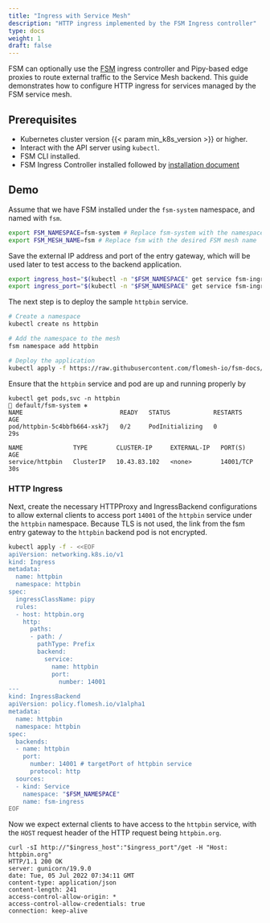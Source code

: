```yaml
---
title: "Ingress with Service Mesh"
description: "HTTP ingress implemented by the FSM Ingress controller"
type: docs
weight: 1
draft: false
---
```


FSM can optionally use the [FSM](https://github.com/flomesh-io/fsm) ingress controller and Pipy-based edge proxies to route external traffic to the Service Mesh backend. This guide demonstrates how to configure HTTP ingress for services managed by the FSM service mesh.

## Prerequisites

- Kubernetes cluster version {{< param min_k8s_version >}} or higher.
- Interact with the API server using `kubectl`.
- FSM CLI installed.
- FSM Ingress Controller installed followed by [installation document](/guides/traffic_management/ingress/kubernetes_ingress/#installation)

## Demo

Assume that we have FSM installed under the `fsm-system` namespace, and named with `fsm`.

```bash
export FSM_NAMESPACE=fsm-system # Replace fsm-system with the namespace where FSM will be installed
export FSM_MESH_NAME=fsm # Replace fsm with the desired FSM mesh name
```

Save the external IP address and port of the entry gateway, which will be used later to test access to the backend application.

```bash
export ingress_host="$(kubectl -n "$FSM_NAMESPACE" get service fsm-ingress -o jsonpath='{.status.loadBalancer.ingress[0].ip}')"
export ingress_port="$(kubectl -n "$FSM_NAMESPACE" get service fsm-ingress -o jsonpath='{.spec.ports[?(@.name=="http")].port}')"
```

The next step is to deploy the sample `httpbin` service.

```bash
# Create a namespace
kubectl create ns httpbin

# Add the namespace to the mesh
fsm namespace add httpbin

# Deploy the application
kubectl apply -f https://raw.githubusercontent.com/flomesh-io/fsm-docs/{{< param fsm_branch >}}/manifests/samples/httpbin/httpbin.yaml -n httpbin
```

Ensure that the `httpbin` service and pod are up and running properly by

```console
kubectl get pods,svc -n httpbin                                                                                                                  default/fsm-system ⎈
NAME                           READY   STATUS            RESTARTS   AGE
pod/httpbin-5c4bbfb664-xsk7j   0/2     PodInitializing   0          29s

NAME              TYPE        CLUSTER-IP     EXTERNAL-IP   PORT(S)     AGE
service/httpbin   ClusterIP   10.43.83.102   <none>        14001/TCP   30s
```

### HTTP Ingress

Next, create the necessary HTTPProxy and IngressBackend configurations to allow external clients to access port `14001` of the `httpbin` service under the `httpbin` namespace. Because TLS is not used, the link from the fsm entry gateway to the `httpbin` backend pod is not encrypted.

```bash
kubectl apply -f - <<EOF
apiVersion: networking.k8s.io/v1
kind: Ingress
metadata:
  name: httpbin
  namespace: httpbin
spec:
  ingressClassName: pipy
  rules:
  - host: httpbin.org
    http:
      paths:
      - path: /
        pathType: Prefix
        backend:
          service:
            name: httpbin
            port:
              number: 14001
---
kind: IngressBackend
apiVersion: policy.flomesh.io/v1alpha1
metadata:
  name: httpbin
  namespace: httpbin
spec:
  backends:
  - name: httpbin
    port:
      number: 14001 # targetPort of httpbin service
      protocol: http
  sources:
  - kind: Service
    namespace: "$FSM_NAMESPACE"
    name: fsm-ingress
EOF
```

Now we expect external clients to have access to the `httpbin` service, with the `HOST` request header of the HTTP request being `httpbin.org`.

```console
curl -sI http://"$ingress_host":"$ingress_port"/get -H "Host: httpbin.org"
HTTP/1.1 200 OK
server: gunicorn/19.9.0
date: Tue, 05 Jul 2022 07:34:11 GMT
content-type: application/json
content-length: 241
access-control-allow-origin: *
access-control-allow-credentials: true
connection: keep-alive
```
